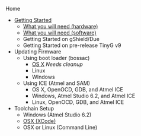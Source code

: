 Home
* [Getting Started](Getting-Started-with-G2)
  * [What you will need (hardware)](https://github.com/synthetos/g2/wiki/Getting-Started-with-G2#hardware-needed-to-use-g2)
  * [What you will need (software)](https://github.com/synthetos/g2/wiki/Getting-Started-with-G2#software-needed-to-use-g2)
  * Getting Started on gShield/Due
  * Getting Started on pre-release TinyG v9
* Updating Firmware
  * Using boot loader (bossac)
    * [OS X](https://github.com/synthetos/g2/wiki/Flashing-TinyG2-with-Apple-OSX) _Needs cleanup_
    * Linux
    * WIndows
  * Using ICE (Atmel and SAM)
    * OS X, OpenOCD, GDB, and Atmel ICE
    * Windows, Atmel Studio 6.2, and Atmel ICE
    * Linux, OpenOCD, GDB, and Atmel ICE
* Toolchain Setup
  * Windows (Atmel Studio 6.2)
  * [OSX (XCode)](https://github.com/synthetos/g2/wiki/Compiling-G2-on-OS-X-(with-Xcode))
  * OSX or Linux (Command Line)
